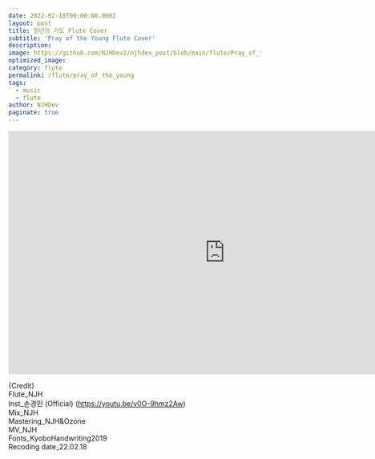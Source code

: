 ```yaml
---
date: 2022-02-18T00:00:00.000Z
layout: post
title: 청년의 기도 Flute Cover
subtitle: 'Pray of the Young Flute Cover'
description: 
image: https://github.com/NJHDev2/njhdev_post/blob/main/flute/Pray_of_the_Young.png?raw=true
optimized_image: 
category: flute
permalink: /flute/pray_of_the_young
tags:
  - music
  - flute
author: NJHDev
paginate: true
---
```



<iframe width="864" height="486" src="https://www.youtube.com/embed/CE9C7tBER8g?autoplay=1&rel=0&modestbranding=1" title="YouTube video player" frameborder="0" allow="accelerometer; autoplay; clipboard-write; encrypted-media; gyroscope; picture-in-picture" allowfullscreen></iframe>


{Credit}
<br/>Flute_NJH
<br/>Inst_손경민 (Official) (https://youtu.be/v0O-9hmz2Aw)
<br/>Mix_NJH
<br/>Mastering_NJH&Ozone
<br/>MV_NJH
<br/>Fonts_KyoboHandwriting2019
<br/>Recoding date_22.02.18
